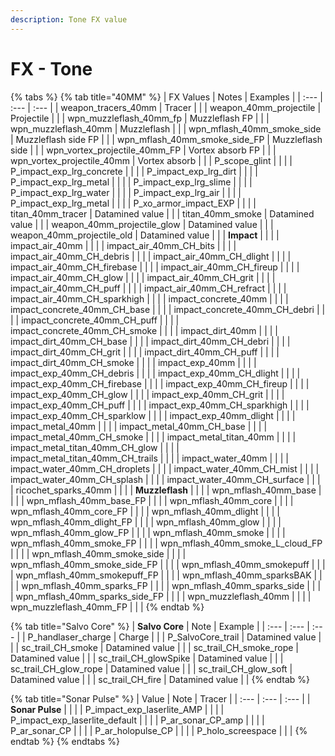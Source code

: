 ```yaml
---
description: Tone FX value
---
```


# FX - Tone



{% tabs %}
{% tab title="40MM" %}
| FX Values | Notes | Examples |
| :--- | :--- | :--- |
| weapon\_tracers\_40mm | Tracer |  |
| weapon\_40mm\_projectile | Projectile |  |
| wpn\_muzzleflash\_40mm\_fp | Muzzleflash FP |  |
| wpn\_muzzleflash\_40mm | Muzzleflash |  |
| wpn\_mflash\_40mm\_smoke\_side | Muzzleflash side FP |  |
| wpn\_mflash\_40mm\_smoke\_side\_FP | Muzzleflash side |  |
| wpn\_vortex\_projectile\_40mm\_FP | Vortex absorb FP |  |
| wpn\_vortex\_projectile\_40mm | Vortex absorb |  |
| P\_scope\_glint |  |  |
| P\_impact\_exp\_lrg\_concrete |  |  |
| P\_impact\_exp\_lrg\_dirt |  |  |
| P\_impact\_exp\_lrg\_metal |  |  |
| P\_impact\_exp\_lrg\_slime |  |  |
| P\_impact\_exp\_lrg\_water |  |  |
| P\_impact\_exp\_lrg\_air |  |  |
| P\_impact\_exp\_lrg\_metal |  |  |
| P\_xo\_armor\_impact\_EXP |  |  |
| titan\_40mm\_tracer | Datamined value |  |
| titan\_40mm\_smoke | Datamined value |  |
| weapon\_40mm\_projectile\_glow | Datamined value |  |
| weapon\_40mm\_projectile\_old | Datamined value |  |
| **Impact** |  |  |
| impact\_air\_40mm |  |  |
| impact\_air\_40mm\_CH\_bits |  |  |
| impact\_air\_40mm\_CH\_debris |  |  |
| impact\_air\_40mm\_CH\_dlight |  |  |
| impact\_air\_40mm\_CH\_firebase |  |  |
| impact\_air\_40mm\_CH\_fireup |  |  |
| impact\_air\_40mm\_CH\_glow |  |  |
| impact\_air\_40mm\_CH\_grit |  |  |
| impact\_air\_40mm\_CH\_puff |  |  |
| impact\_air\_40mm\_CH\_refract |  |  |
| impact\_air\_40mm\_CH\_sparkhigh |  |  |
| impact\_concrete\_40mm |  |  |
| impact\_concrete\_40mm\_CH\_base |  |  |
| impact\_concrete\_40mm\_CH\_debri |  |  |
| impact\_concrete\_40mm\_CH\_puff |  |  |
| impact\_concrete\_40mm\_CH\_smoke |  |  |
| impact\_dirt\_40mm |  |  |
| impact\_dirt\_40mm\_CH\_base |  |  |
| impact\_dirt\_40mm\_CH\_debri |  |  |
| impact\_dirt\_40mm\_CH\_grit |  |  |
| impact\_dirt\_40mm\_CH\_puff |  |  |
| impact\_dirt\_40mm\_CH\_smoke |  |  |
| impact\_exp\_40mm |  |  |
| impact\_exp\_40mm\_CH\_debris |  |  |
| impact\_exp\_40mm\_CH\_dlight |  |  |
| impact\_exp\_40mm\_CH\_firebase |  |  |
| impact\_exp\_40mm\_CH\_fireup |  |  |
| impact\_exp\_40mm\_CH\_glow |  |  |
| impact\_exp\_40mm\_CH\_grit |  |  |
| impact\_exp\_40mm\_CH\_puff |  |  |
| impact\_exp\_40mm\_CH\_sparkhigh |  |  |
| impact\_exp\_40mm\_CH\_sparklow |  |  |
| impact\_exp\_40mm\_dlight |  |  |
| impact\_metal\_40mm |  |  |
| impact\_metal\_40mm\_CH\_base |  |  |
| impact\_metal\_40mm\_CH\_smoke |  |  |
| impact\_metal\_titan\_40mm |  |  |
| impact\_metal\_titan\_40mm\_CH\_glow |  |  |
| impact\_metal\_titan\_40mm\_CH\_trails |  |  |
| impact\_water\_40mm |  |  |
| impact\_water\_40mm\_CH\_droplets |  |  |
| impact\_water\_40mm\_CH\_mist |  |  |
| impact\_water\_40mm\_CH\_splash |  |  |
| impact\_water\_40mm\_CH\_surface |  |  |
| ricochet\_sparks\_40mm |  |  |
| **Muzzleflash** |  |  |
| wpn\_mflash\_40mm\_base |  |  |
| wpn\_mflash\_40mm\_base\_FP |  |  |
| wpn\_mflash\_40mm\_core |  |  |
| wpn\_mflash\_40mm\_core\_FP |  |  |
| wpn\_mflash\_40mm\_dlight |  |  |
| wpn\_mflash\_40mm\_dlight\_FP |  |  |
| wpn\_mflash\_40mm\_glow |  |  |
| wpn\_mflash\_40mm\_glow\_FP |  |  |
| wpn\_mflash\_40mm\_smoke |  |  |
| wpn\_mflash\_40mm\_smoke\_FP |  |  |
| wpn\_mflash\_40mm\_smoke\_L\_cloud\_FP |  |  |
| wpn\_mflash\_40mm\_smoke\_side |  |  |
| wpn\_mflash\_40mm\_smoke\_side\_FP |  |  |
| wpn\_mflash\_40mm\_smokepuff |  |  |
| wpn\_mflash\_40mm\_smokepuff\_FP |  |  |
| wpn\_mflash\_40mm\_sparksBAK |  |  |
| wpn\_mflash\_40mm\_sparks\_FP |  |  |
| wpn\_mflash\_40mm\_sparks\_side |  |  |
| wpn\_mflash\_40mm\_sparks\_side\_FP |  |  |
| wpn\_muzzleflash\_40mm |  |  |
| wpn\_muzzleflash\_40mm\_FP |  |  |
{% endtab %}

{% tab title="Salvo Core" %}
| **Salvo Core** | Note | Example |
| :--- | :--- | :--- |
| P\_handlaser\_charge | Charge |  |
| P\_SalvoCore\_trail | Datamined value |  |
| sc\_trail\_CH\_smoke | Datamined value |  |
| sc\_trail\_CH\_smoke\_rope | Datamined value |  |
| sc\_trail\_CH\_glowSpike | Datamined value |  |
| sc\_trail\_CH\_glow\_rope | Datamined value |  |
| sc\_trail\_CH\_glow\_soft | Datamined value |  |
| sc\_trail\_CH\_fire | Datamined value |  |
{% endtab %}

{% tab title="Sonar Pulse" %}
| Value | Note | Tracer |
| :--- | :--- | :--- |
| **Sonar Pulse** |  |  |
| P\_impact\_exp\_laserlite\_AMP |  |  |
| P\_impact\_exp\_laserlite\_default |  |  |
| P\_ar\_sonar\_CP\_amp |  |  |
| P\_ar\_sonar\_CP |  |  |
| P\_ar\_holopulse\_CP |  |  |
| P\_holo\_screespace |  |  |
{% endtab %}
{% endtabs %}

